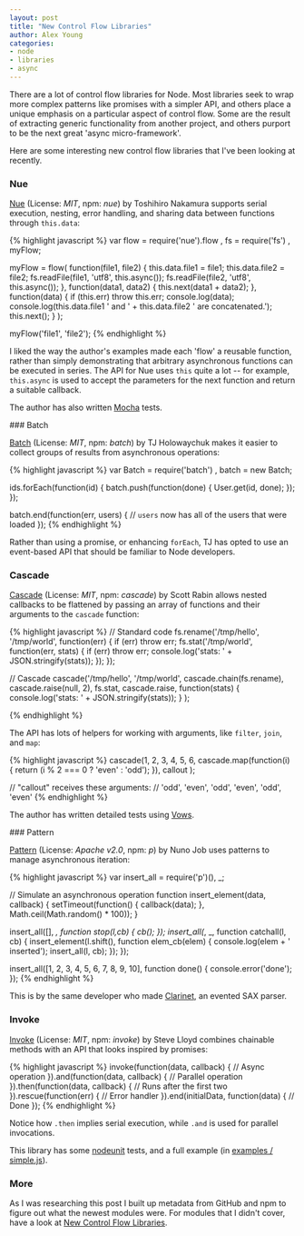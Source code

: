 ```yaml
---
layout: post
title: "New Control Flow Libraries"
author: Alex Young
categories: 
- node
- libraries
- async
---
```


There are a lot of control flow libraries for Node.  Most libraries seek to wrap more complex patterns like promises with a simpler API, and others place a unique emphasis on a particular aspect of control flow.  Some are the result of extracting generic functionality from another project, and others purport to be the next great 'async micro-framework'.

Here are some interesting new control flow libraries that I've been looking at recently.

### Nue

[Nue](https://github.com/nakamura-to/nue) (License: _MIT_, npm: _nue_) by Toshihiro Nakamura supports serial execution, nesting, error handling, and sharing data between functions through `this.data`:

{% highlight javascript %}
var flow = require('nue').flow
  , fs = require('fs')
  , myFlow;

myFlow = flow(
  function(file1, file2) {
    this.data.file1 = file1;
    this.data.file2 = file2;
    fs.readFile(file1, 'utf8', this.async());
    fs.readFile(file2, 'utf8', this.async());
  },
  function(data1, data2) {
    this.next(data1 + data2);
  },
  function(data) {
    if (this.err) throw this.err;
    console.log(data);
    console.log(this.data.file1 ' and ' + this.data.file2 ' are concatenated.');
    this.next();
  }
);

myFlow('file1', 'file2');
{% endhighlight %}

I liked the way the author's examples made each 'flow' a reusable function, rather than simply demonstrating that arbitrary asynchronous functions can be executed in series.  The API for Nue uses `this` quite a lot -- for example, `this.async` is used to accept the parameters for the next function and return a suitable callback.

The author has also written [Mocha](http://visionmedia.github.com/mocha/) tests.

### Batch

[Batch](https://github.com/visionmedia/batch) (License: _MIT_, npm: _batch_) by TJ Holowaychuk makes it easier to collect groups of results from asynchronous operations:

{% highlight javascript %}
var Batch = require('batch')
  , batch = new Batch;

ids.forEach(function(id) {
  batch.push(function(done) {
    User.get(id, done);
  });
});

batch.end(function(err, users) {
  // `users` now has all of the users that were loaded
});
{% endhighlight %}

Rather than using a promise, or enhancing `forEach`, TJ has opted to use an event-based API that should be familiar to Node developers.

### Cascade

[Cascade](https://github.com/scottrabin/cascade) (License: _MIT_, npm: _cascade_) by Scott Rabin allows nested callbacks to be flattened by passing an array of functions and their arguments to the `cascade` function:

{% highlight javascript %}
// Standard code
fs.rename('/tmp/hello', '/tmp/world', function(err) {
  if (err) throw err;
  fs.stat('/tmp/world', function(err, stats) {
    if (err) throw err;
    console.log('stats: ' + JSON.stringify(stats));
  });
});

// Cascade
cascade('/tmp/hello', '/tmp/world',
  cascade.chain(fs.rename),
  cascade.raise(null, 2),
  fs.stat,
  cascade.raise,
  function(stats) {
     console.log('stats: ' + JSON.stringify(stats));
  }
);

{% endhighlight %}

The API has lots of helpers for working with arguments, like `filter`, `join`, and `map`:

{% highlight javascript %}
cascade(1, 2, 3, 4, 5, 6,
  cascade.map(function(i) {
     return (i % 2 === 0 ? 'even' : 'odd');
  }),
  callout
);

// "callout" receives these arguments:
// 'odd', 'even', 'odd', 'even', 'odd', 'even'
{% endhighlight %}

The author has written detailed tests using [Vows](http://vowsjs.org/).

### Pattern

[Pattern](https://github.com/dscape/p) (License: _Apache v2.0_, npm: _p_) by Nuno Job uses patterns to manage asynchronous iteration:

{% highlight javascript %}
var insert_all = require('p')(), _;

// Simulate an asynchronous operation
function insert_element(data, callback) {
  setTimeout(function() { callback(data); },
    Math.ceil(Math.random() * 100));
}

insert_all([], _, function stop(l,cb) { cb(); });
insert_all(_, _, function catchall(l, cb) {
  insert_element(l.shift(), function elem_cb(elem) {
    console.log(elem + ' inserted');
    insert_all(l, cb);
  });
});

insert_all([1, 2, 3, 4, 5, 6, 7, 8, 9, 10], 
  function done() { console.error('done'); });
{% endhighlight %}

This is by the same developer who made [Clarinet](https://github.com/dscape/clarinet), an evented SAX parser.

### Invoke

[Invoke](https://github.com/repeatingbeats/invoke) (License: _MIT_, npm: _invoke_) by Steve Lloyd combines chainable methods with an API that looks inspired by promises:

{% highlight javascript %}
invoke(function(data, callback) {
  // Async operation
}).and(function(data, callback) {
  // Parallel operation
}).then(function(data, callback) {
  // Runs after the first two
}).rescue(function(err) {
  // Error handler
}).end(initialData, function(data) {
  // Done
});
{% endhighlight %}

Notice how `.then` implies serial execution, while `.and` is used for parallel invocations.

This library has some [nodeunit](https://github.com/caolan/nodeunit) tests, and a full example (in [examples / simple.js](https://github.com/repeatingbeats/invoke/blob/master/examples/simple.js)).

### More

As I was researching this post I built up metadata from GitHub and npm to figure out what the newest modules were.  For modules that I didn't cover, have a look at [New Control Flow Libraries](https://gist.github.com/c16690e2102c0ea442a7).
